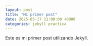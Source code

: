 ```yaml
---
layout: post
title: "Mi primer post"
date: 2025-05-17 12:00:00 +0000
categories: jekyll practica
---
```

Este es mi primer post utilizando Jekyll. 